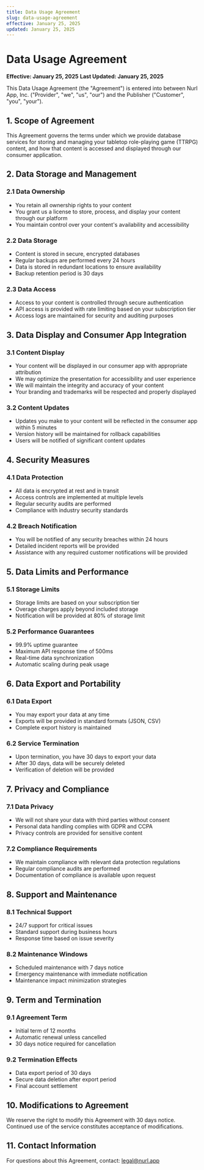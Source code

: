 ```yaml
---
title: Data Usage Agreement
slug: data-usage-agreement
effective: January 25, 2025
updated: January 25, 2025
---
```


# Data Usage Agreement

**Effective: January 25, 2025**
**Last Updated: January 25, 2025**

This Data Usage Agreement (the "Agreement") is entered into between Nurl App, Inc. ("Provider", "we", "us", "our") and the Publisher ("Customer", "you", "your").

## 1. Scope of Agreement

This Agreement governs the terms under which we provide database services for storing and managing your tabletop role-playing game (TTRPG) content, and how that content is accessed and displayed through our consumer application.

## 2. Data Storage and Management

### 2.1 Data Ownership

- You retain all ownership rights to your content
- You grant us a license to store, process, and display your content through our platform
- You maintain control over your content's availability and accessibility

### 2.2 Data Storage

- Content is stored in secure, encrypted databases
- Regular backups are performed every 24 hours
- Data is stored in redundant locations to ensure availability
- Backup retention period is 30 days

### 2.3 Data Access

- Access to your content is controlled through secure authentication
- API access is provided with rate limiting based on your subscription tier
- Access logs are maintained for security and auditing purposes

## 3. Data Display and Consumer App Integration

### 3.1 Content Display

- Your content will be displayed in our consumer app with appropriate attribution
- We may optimize the presentation for accessibility and user experience
- We will maintain the integrity and accuracy of your content
- Your branding and trademarks will be respected and properly displayed

### 3.2 Content Updates

- Updates you make to your content will be reflected in the consumer app within 5 minutes
- Version history will be maintained for rollback capabilities
- Users will be notified of significant content updates

## 4. Security Measures

### 4.1 Data Protection

- All data is encrypted at rest and in transit
- Access controls are implemented at multiple levels
- Regular security audits are performed
- Compliance with industry security standards

### 4.2 Breach Notification

- You will be notified of any security breaches within 24 hours
- Detailed incident reports will be provided
- Assistance with any required customer notifications will be provided

## 5. Data Limits and Performance

### 5.1 Storage Limits

- Storage limits are based on your subscription tier
- Overage charges apply beyond included storage
- Notification will be provided at 80% of storage limit

### 5.2 Performance Guarantees

- 99.9% uptime guarantee
- Maximum API response time of 500ms
- Real-time data synchronization
- Automatic scaling during peak usage

## 6. Data Export and Portability

### 6.1 Data Export

- You may export your data at any time
- Exports will be provided in standard formats (JSON, CSV)
- Complete export history is maintained

### 6.2 Service Termination

- Upon termination, you have 30 days to export your data
- After 30 days, data will be securely deleted
- Verification of deletion will be provided

## 7. Privacy and Compliance

### 7.1 Data Privacy

- We will not share your data with third parties without consent
- Personal data handling complies with GDPR and CCPA
- Privacy controls are provided for sensitive content

### 7.2 Compliance Requirements

- We maintain compliance with relevant data protection regulations
- Regular compliance audits are performed
- Documentation of compliance is available upon request

## 8. Support and Maintenance

### 8.1 Technical Support

- 24/7 support for critical issues
- Standard support during business hours
- Response time based on issue severity

### 8.2 Maintenance Windows

- Scheduled maintenance with 7 days notice
- Emergency maintenance with immediate notification
- Maintenance impact minimization strategies

## 9. Term and Termination

### 9.1 Agreement Term

- Initial term of 12 months
- Automatic renewal unless cancelled
- 30 days notice required for cancellation

### 9.2 Termination Effects

- Data export period of 30 days
- Secure data deletion after export period
- Final account settlement

## 10. Modifications to Agreement

We reserve the right to modify this Agreement with 30 days notice. Continued use of the service constitutes acceptance of modifications.

## 11. Contact Information

For questions about this Agreement, contact: <legal@nurl.app>
